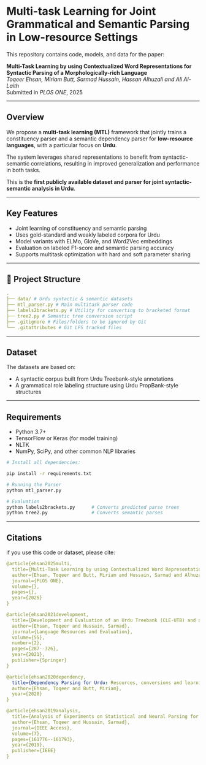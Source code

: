 # Multi-task Learning for Joint Grammatical and Semantic Parsing in Low-resource Settings

This repository contains code, models, and data for the paper:

**Multi-Task Learning by using Contextualized Word Representations for Syntactic Parsing of a Morphologically-rich Language**  
*Toqeer Ehsan, Miriam Butt, Sarmad Hussain, Hassan Alhuzali and Ali Al-Laith*   
Submitted in *PLOS ONE*, 2025

---

## Overview

We propose a **multi-task learning (MTL)** framework that jointly trains a constituency parser and a semantic dependency parser for **low-resource languages**, with a particular focus on **Urdu**.

The system leverages shared representations to benefit from syntactic-semantic correlations, resulting in improved generalization and performance in both tasks.

This is the **first publicly available dataset and parser for joint syntactic-semantic analysis in Urdu**.

---

## Key Features

- Joint learning of constituency and semantic parsing  
- Uses gold-standard and weakly labeled corpora for Urdu  
- Model variants with ELMo, GloVe, and Word2Vec embeddings  
- Evaluation on labeled F1-score and semantic parsing accuracy  
- Supports multitask optimization with hard and soft parameter sharing  

---

## 📂 Project Structure
```yaml
.
├── data/ # Urdu syntactic & semantic datasets
├── mtl_parser.py # Main multitask parser code
├── labels2brackets.py # Utility for converting to bracketed format
├── tree2.py # Semantic tree conversion script
├── .gitignore # Files/folders to be ignored by Git
└── .gitattributes # Git LFS tracked files
```

---

## Dataset

The datasets are based on:

- A syntactic corpus built from Urdu Treebank-style annotations  
- A grammatical role labeling structure using Urdu PropBank-style structures  

---

## Requirements

- Python 3.7+  
- TensorFlow or Keras (for model training)  
- NLTK  
- NumPy, SciPy, and other common NLP libraries  

```bash
# Install all dependencies:

pip install -r requirements.txt

# Running the Parser
python mtl_parser.py

# Evaluation
python labels2brackets.py      # Converts predicted parse trees  
python tree2.py                # Converts semantic parses  
```

---

## Citations
if you use this code or dataset, please cite:

```yaml
@article{ehsan2025multi,
  title={Multi-Task Learning by using Contextualized Word Representations for Syntactic Parsing of a Morphologically-rich Language},
  author={Ehsan, Toqeer and Butt, Miriam and Hussain, Sarmad and Alhuzali, Hassan and Al-Laith, Ali},
  journal={PLOS ONE},
  volume={},
  pages={},
  year={2025}
}

@article{ehsan2021development,
  title={Development and Evaluation of an Urdu Treebank (CLE-UTB) and a Statistical Parser},
  author={Ehsan, Toqeer and Hussain, Sarmad},
  journal={Language Resources and Evaluation},
  volume={55},
  number={2},
  pages={287--326},
  year={2021},
  publisher={Springer}
}

@article{ehsan2020dependency,
  title={Dependency Parsing for Urdu: Resources, conversions and learning},
  author={Ehsan, Toqeer and Butt, Miriam},
  year={2020}
}

@article{ehsan2019analysis,
  title={Analysis of Experiments on Statistical and Neural Parsing for a Morphologically Rich and Free Word Order Language Urdu},
  author={Ehsan, Toqeer and Hussain, Sarmad},
  journal={IEEE Access},
  volume={7},
  pages={161776--161793},
  year={2019},
  publisher={IEEE}
}
```
